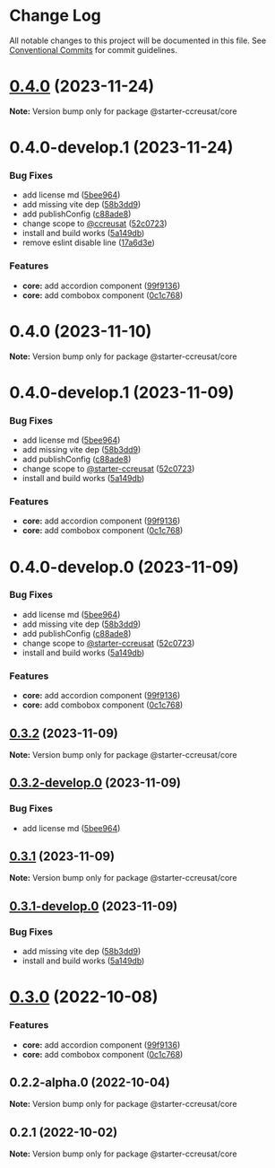 # Change Log

All notable changes to this project will be documented in this file.
See [Conventional Commits](https://conventionalcommits.org) for commit guidelines.

# [0.4.0](https://github.com/ccreusat/starter-monorepo-lerna-vite/compare/@starter-ccreusat/core@0.4.0-develop.1...@starter-ccreusat/core@0.4.0) (2023-11-24)

**Note:** Version bump only for package @starter-ccreusat/core





# 0.4.0-develop.1 (2023-11-24)


### Bug Fixes

* add license md ([5bee964](https://github.com/ccreusat/starter-monorepo-lerna-vite/commit/5bee9645737edb63a8df5afe3021b426bb00ce34))
* add missing vite dep ([58b3dd9](https://github.com/ccreusat/starter-monorepo-lerna-vite/commit/58b3dd9441df99579a1289de8913e1085c2d1dba))
* add publishConfig ([c88ade8](https://github.com/ccreusat/starter-monorepo-lerna-vite/commit/c88ade8450289325d0fe4615a29b014fb994dbef))
* change scope to [@ccreusat](https://github.com/ccreusat) ([52c0723](https://github.com/ccreusat/starter-monorepo-lerna-vite/commit/52c07237fe81203f34cf5dbe3c51a1ae169cbd13))
* install and build works ([5a149db](https://github.com/ccreusat/starter-monorepo-lerna-vite/commit/5a149db6b335b45625769a36e873fdd357b8011b))
* remove eslint disable line ([17a6d3e](https://github.com/ccreusat/starter-monorepo-lerna-vite/commit/17a6d3e4f2eec6021add0a6bdb74e67417e38bad))


### Features

* **core:** add accordion component ([99f9136](https://github.com/ccreusat/starter-monorepo-lerna-vite/commit/99f9136668a8f43e8b5f30deeb23d881c63fea17))
* **core:** add combobox component ([0c1c768](https://github.com/ccreusat/starter-monorepo-lerna-vite/commit/0c1c768e5c7a6cb17af1b36588b66b281aac918f))





# 0.4.0 (2023-11-10)

**Note:** Version bump only for package @starter-ccreusat/core

# 0.4.0-develop.1 (2023-11-09)

### Bug Fixes

- add license md ([5bee964](https://github.com/ccreusat/starter-monorepo-lerna-vite/commit/5bee9645737edb63a8df5afe3021b426bb00ce34))
- add missing vite dep ([58b3dd9](https://github.com/ccreusat/starter-monorepo-lerna-vite/commit/58b3dd9441df99579a1289de8913e1085c2d1dba))
- add publishConfig ([c88ade8](https://github.com/ccreusat/starter-monorepo-lerna-vite/commit/c88ade8450289325d0fe4615a29b014fb994dbef))
- change scope to [@starter-ccreusat](https://github.com/ccreusat) ([52c0723](https://github.com/ccreusat/starter-monorepo-lerna-vite/commit/52c07237fe81203f34cf5dbe3c51a1ae169cbd13))
- install and build works ([5a149db](https://github.com/ccreusat/starter-monorepo-lerna-vite/commit/5a149db6b335b45625769a36e873fdd357b8011b))

### Features

- **core:** add accordion component ([99f9136](https://github.com/ccreusat/starter-monorepo-lerna-vite/commit/99f9136668a8f43e8b5f30deeb23d881c63fea17))
- **core:** add combobox component ([0c1c768](https://github.com/ccreusat/starter-monorepo-lerna-vite/commit/0c1c768e5c7a6cb17af1b36588b66b281aac918f))

# 0.4.0-develop.0 (2023-11-09)

### Bug Fixes

- add license md ([5bee964](https://github.com/ccreusat/starter-monorepo-lerna-vite/commit/5bee9645737edb63a8df5afe3021b426bb00ce34))
- add missing vite dep ([58b3dd9](https://github.com/ccreusat/starter-monorepo-lerna-vite/commit/58b3dd9441df99579a1289de8913e1085c2d1dba))
- add publishConfig ([c88ade8](https://github.com/ccreusat/starter-monorepo-lerna-vite/commit/c88ade8450289325d0fe4615a29b014fb994dbef))
- change scope to [@starter-ccreusat](https://github.com/ccreusat) ([52c0723](https://github.com/ccreusat/starter-monorepo-lerna-vite/commit/52c07237fe81203f34cf5dbe3c51a1ae169cbd13))
- install and build works ([5a149db](https://github.com/ccreusat/starter-monorepo-lerna-vite/commit/5a149db6b335b45625769a36e873fdd357b8011b))

### Features

- **core:** add accordion component ([99f9136](https://github.com/ccreusat/starter-monorepo-lerna-vite/commit/99f9136668a8f43e8b5f30deeb23d881c63fea17))
- **core:** add combobox component ([0c1c768](https://github.com/ccreusat/starter-monorepo-lerna-vite/commit/0c1c768e5c7a6cb17af1b36588b66b281aac918f))

## [0.3.2](https://github.com/ccreusat/starter-monorepo-lerna-vite/compare/@starter-ccreusat/core@0.3.2-develop.0...@starter-ccreusat/core@0.3.2) (2023-11-09)

**Note:** Version bump only for package @starter-ccreusat/core

## [0.3.2-develop.0](https://github.com/ccreusat/starter-monorepo-lerna-vite/compare/@starter-ccreusat/core@0.3.1...@starter-ccreusat/core@0.3.2-develop.0) (2023-11-09)

### Bug Fixes

- add license md ([5bee964](https://github.com/ccreusat/starter-monorepo-lerna-vite/commit/5bee9645737edb63a8df5afe3021b426bb00ce34))

## [0.3.1](https://github.com/ccreusat/starter-monorepo-lerna-vite/compare/@starter-ccreusat/core@0.3.1-develop.0...@starter-ccreusat/core@0.3.1) (2023-11-09)

**Note:** Version bump only for package @starter-ccreusat/core

## [0.3.1-develop.0](https://github.com/ccreusat/starter-monorepo-lerna-vite/compare/@starter-ccreusat/core@0.3.0...@starter-ccreusat/core@0.3.1-develop.0) (2023-11-09)

### Bug Fixes

- add missing vite dep ([58b3dd9](https://github.com/ccreusat/starter-monorepo-lerna-vite/commit/58b3dd9441df99579a1289de8913e1085c2d1dba))
- install and build works ([5a149db](https://github.com/ccreusat/starter-monorepo-lerna-vite/commit/5a149db6b335b45625769a36e873fdd357b8011b))

# [0.3.0](https://github.com/ccreusat/starter-monorepo-lerna-vite/compare/@starter-ccreusat/core@0.2.2-alpha.0...@starter-ccreusat/core@0.3.0) (2022-10-08)

### Features

- **core:** add accordion component ([99f9136](https://github.com/ccreusat/starter-monorepo-lerna-vite/commit/99f9136668a8f43e8b5f30deeb23d881c63fea17))
- **core:** add combobox component ([0c1c768](https://github.com/ccreusat/starter-monorepo-lerna-vite/commit/0c1c768e5c7a6cb17af1b36588b66b281aac918f))

## 0.2.2-alpha.0 (2022-10-04)

**Note:** Version bump only for package @starter-ccreusat/core

## 0.2.1 (2022-10-02)

**Note:** Version bump only for package @starter-ccreusat/core
